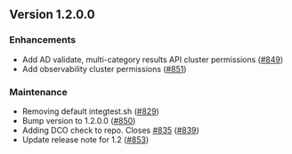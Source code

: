 ## Version 1.2.0.0

### Enhancements
* Add AD validate, multi-category results API cluster permissions ([#849](https://github.com/opensearch-project/security-dashboards-plugin/pull/849))
*  Add observability cluster permissions ([#851](https://github.com/opensearch-project/security-dashboards-plugin/pull/851))

### Maintenance
* Removing default integtest.sh ([#829](https://github.com/opensearch-project/security-dashboards-plugin/pull/829))
* Bump version to 1.2.0.0 ([#850](https://github.com/opensearch-project/security-dashboards-plugin/pull/850))
*  Adding DCO check to repo. Closes [#835](https://github.com/opensearch-project/security-dashboards-plugin/pull/835) ([#839](https://github.com/opensearch-project/security-dashboards-plugin/pull/839))
*  Update release note for 1.2 ([#853](https://github.com/opensearch-project/security-dashboards-plugin/pull/853))
